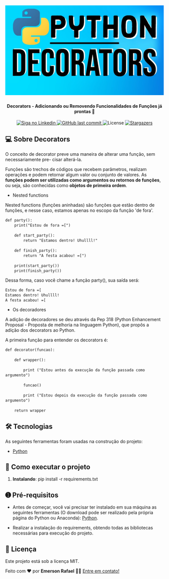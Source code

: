 
<h1 align="center">
    <img alt="Decorators - Adicionando ou Removendo Funcionalidades de Funções já prontas" title="#DECORATORS" src="./assets/banner.jpg" />
</h1>

<h4 align="center"> 
	Decorators - Adicionando ou Removendo Funcionalidades de Funções já prontas 🚀
</h4>

<p align="center">
  	
  <a href="https://www.linkedin.com/in/emerson-rafael/">
    <img alt="Siga no Linkedin" src="https://img.shields.io/badge/LinkedIn-0077B5?style=for-the-badge&logo=linkedin&logoColor=white">
  </a>
	
  
  <a href="https://github.com/emersonrafaels/python_codes_general/commits/main">
    <img alt="GitHub last commit" src="https://img.shields.io/github/last-commit/emersonrafaels/python_codes_general">
  </a>

  <img alt="License" src="https://img.shields.io/badge/license-MIT-brightgreen">
   <a href="https://github.com/emersonrafaels/python_codes_general/stargazers">
    <img alt="Stargazers" src="https://img.shields.io/github/stars/emersonrafaels/python_codes_general?style=social">
  </a>
</p>


## 💻 Sobre Decorators

O conceito de decorator preve uma maneira de alterar uma função, sem necessariamente pre-
cisar alterá-la.

Funções são trechos de códigos que recebem parâmetros, realizam operações e podem retornar
algum valor ou conjunto de valores. As **funções podem ser utilizadas como argumentos ou
retornos de funções**, ou seja, são conhecidas como **objetos de primeira ordem**.

- Nested functions

Nested functions (funções aninhadas) são funções que estão dentro de funções, e nesse caso, estamos apenas no escopo da função 'de fora'.

```
def party():
    print("Estou de fora =[")

    def start_party():
        return "Estamos dentro! Uhullll!"

    def finish_party():
        return "A festa acabou! =[")

    print(start_party())
    print(finish_party())
```

Dessa forma, caso você chame a função party(), sua saída será:

```
Estou de fora =[
Estamos dentro! Uhullll!
A festa acabou! =[
```

- Os decoradores

A adição de decoradores se deu através da Pep 318 (Python Enhancement Proposal - Proposta de melhoria na linguagem Python), que propôs a adição dos decorators ao Python.

A primeira função para entender os decorators é:

```
def decorator(funcao):

    def wrapper():
    
        print ("Estou antes da execução da função passada como argumento")
        
        funcao()
        
        print ("Estou depois da execução da função passada como argumento")

    return wrapper
```

## 🛠  Tecnologias

As seguintes ferramentas foram usadas na construção do projeto:

- [Python]

## 🚀 Como executar o projeto

1. **Instalando**: pip install -r requirements.txt

## ➊ Pré-requisitos

- Antes de começar, você vai precisar ter instalado em sua máquina as seguintes ferramentas (O download pode ser realizado pela própria página do Python ou Anaconda):
[Python](https://www.anaconda.com/products/individual).

- Realizar a instalação do requirements, obtendo todas as bibliotecas necessárias para execução do projeto.

## 📝 Licença

Este projeto está sob a licença MIT.

Feito com ❤️ por **Emerson Rafael** 👋🏽 [Entre em contato!](https://www.linkedin.com/in/emerson-rafael/)

[Python]: https://www.python.org/downloads/